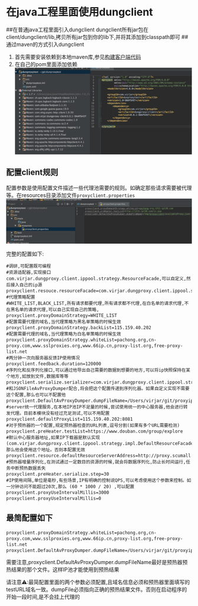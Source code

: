 # 在java工程里面使用dungclient
##在普通java工程里面引入dungclient
dungclient所有jar包在client/dungclient/lib,拷贝所有jar包到你的lib下,并将其添加到classpath即可
##通过maven的方式引入dungclient
1. 首先需要安装依赖到本地maven库,参见[构建客户端代码](build_code.md)
2. 在自己的pom里面添加依赖![image](../../pic/client_dependency.png)

## 配置client规则
配置参数是使用配置文件描述一些代理池需要的规则。如确定那些请求需要被代理等。在resources目录添加文件``proxyclient.properties``
![image](../../pic/proxyclient_properties.png)

完整的配置如下:
```
#调研,可配置既可编程
#资源适配器,实现接口com.virjar.dungproxy.client.ippool.strategy.ResourceFacade,可以自定义,然后接入自己的ip源
proxyclient.resouce.resourceFacade=com.virjar.dungproxy.client.ippool.strategy.impl.DefaultResourceFacade
#代理策略配置
#WHITE_LIST,BLACK_LIST,所有请求都要代理,所有请求都不代理,在白名单的请求代理,不在黑名单的请求代理,可以自己实现自己的策略,
proxyclient.proxyDomainStrategy=WHITE_LIST
#配置需要代理的域名,当代理策略为黑名单策略的时候生效
proxyclient.proxyDomainStrategy.backList=115.159.40.202
#配置需要代理的域名,当代理策略为白名单策略的时候生效
proxyclient.proxyDomainStrategy.whiteList=pachong.org,cn-proxy.com,www.sslproxies.org,www.66ip.cn,proxy-list.org,free-proxy-list.net
#两分钟一次向服务器反馈IP使用情况
proxyclient.feedback.duration=120000
#序列化和反序列化接口,可以通过他导出自己需要的数据到想要的地方,可以将ip快照保持在某个地方,如放到文件,数据库等等
proxyclient.serialize.serializer=com.virjar.dungproxy.client.ippool.strategy.impl.JSONFileAvProxyDumper
#和JSONFileAvProxyDumper配合,将会把这个配置传递到序列化器。如果自定义实现不需要这个配置,那么也可以不配置他
proxyclient.DefaultAvProxyDumper.dumpFileName=/Users/virjar/git/proxyipcenter/client/product/availableProxy.json
#server统一代理服务,在本地IP池IP不足量的时候,尝试使用统一的中心服务器,他会进行转发代理。目前本模块没有经过充足测试,可以不用配置
proxyclient.defaultProxyList=115.159.40.202:8081
#对于预热器的一个配置,规定预热器检查的URL列表,逗号分割(如果有多个URL需要检测)
proxyclient.preHeater.testList=https://www.douban.com/group/explore
#默认中心服务器地址,如果IP下载器是默认实现(com.virjar.dungproxy.client.ippool.strategy.impl.DefaultResourceFacade),那么他会使用这个地址。否则本配置无效
proxyclient.resource.defaultResourceServerAddress=http://proxy.scumall.com:8080
#预热器增量序列化,在测试通过一定数目的资源的时候,就会将数据序列化,防止长时间运行,任务中断预热数据丢失
proxyclient.preHeater.serialize.step=30
#IP使用间隔,单位是毫秒,有些场景,IP有明确的控制说QPS,可以考虑使用这个参数来控制。如一分钟访问不能超过20次,那么 (60 * 1000 / 20) ,可以配置proxyclient.proxyUseIntervalMillis=3000
proxyclient.proxyUseIntervalMillis=0
```

## 最简配置如下
```
proxyclient.proxyDomainStrategy.whiteList=pachong.org,cn-proxy.com,www.sslproxies.org,www.66ip.cn,proxy-list.org,free-proxy-list.net
proxyclient.DefaultAvProxyDumper.dumpFileName=/Users/virjar/git/proxyipcenter/client/product/availableProxy.json
```
需要注意,proxyclient.DefaultAvProxyDumper.dumpFileName最好是预热器预热结果的那个文件。这样IP池才能使用到预热结果

请注意⚠:最简配置里面的两个参数必须配置,且域名信息必须和预热器里面填写的testURL域名一致。dumpFile必须指向正确的预热结果文件。否则在启动程序的开始一段时间,是不会挂上代理的